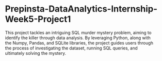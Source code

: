 # Prepinsta-DataAnalytics-Internship-Week5-Project1
This project tackles an intriguing SQL murder mystery problem, aiming to identify the killer through data analysis. By leveraging Python, along with the Numpy, Pandas, and SQLite libraries, the project guides users through the process of investigating the dataset, running SQL queries, and ultimately solving the mystery.
